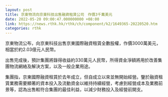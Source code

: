 ```yaml
---
layout: post
title: 京東物流向京東科技出售融資租賃公司　作價3千萬美元
date: 2022-05-20 09:00:47.000000000 +08:00
link: https://news.rthk.hk/rthk/ch/component/k2/1649365-20220520.htm
categories: rthk
---
```


京東物流公布，向京東科技出售京東國際融資租賃全數股權，作價3000萬美元，相當於約2.03億元人民幣。

出售完成後，預計集團將錄得收益約330萬元人民幣，所得資金淨額將用於改善集團物流網絡及解決方案，以及一般企業用途。

集團指，京東國際融資租賃於去年成立，但自成立以來並無開始經營。鑒於融資租賃業務需要顯著的資本投入及流動資金以維持持續經營，考慮到經營成本及業務前景等，認為出售較符合集團的最佳利益，以減少財務投入及經營前開支。
